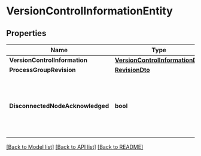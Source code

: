 # VersionControlInformationEntity

## Properties

Name | Type | Description | Notes
------------ | ------------- | ------------- | -------------
**VersionControlInformation** | [**VersionControlInformationDto**](VersionControlInformationDTO.md) |  | [optional] 
**ProcessGroupRevision** | [**RevisionDto**](RevisionDTO.md) |  | [optional] 
**DisconnectedNodeAcknowledged** | **bool** | Acknowledges that this node is disconnected to allow for mutable requests to proceed. | [optional] 

[[Back to Model list]](../README.md#documentation-for-models) [[Back to API list]](../README.md#documentation-for-api-endpoints) [[Back to README]](../README.md)


